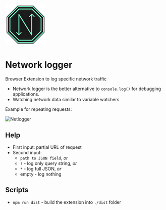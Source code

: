 
# <img src='https://raw.githubusercontent.com/ShinaZin/network-logger/master/assets/icons/icon128.png' height='128' alt='Netlogger Logo' aria-label='Network logger'/> 
# Network logger

Browser Extension to log specific network traffic
- Network logger is the better alternative to `console.log()` for debugging applications.
- Watching network data similar to variable watchers

Example for repeating requests:

![Netlogger](https://user-images.githubusercontent.com/18055854/158056378-8250d7a2-4397-468e-8ea8-895e52547063.gif)

## Help
- First input: partial URL of request
- Second input: 
  - `path to JSON field`, _or_
  - `?` - log only query string, _or_
  - `*` - log full JSON, _or_
  - empty - log nothing

## Scripts

* `npm run dist` - build the extension into `./dist` folder
